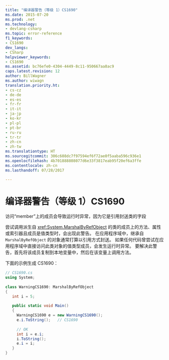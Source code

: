 ```yaml
---
title: "编译器警告（等级 1）CS1690"
ms.date: 2015-07-20
ms.prod: .net
ms.technology:
- devlang-csharp
ms.topic: error-reference
f1_keywords:
- CS1690
dev_langs:
- CSharp
helpviewer_keywords:
- CS1690
ms.assetid: bc76efe0-4304-4449-8c11-950667aa8ac9
caps.latest.revision: 12
author: BillWagner
ms.author: wiwagn
translation.priority.ht:
- cs-cz
- de-de
- es-es
- fr-fr
- it-it
- ja-jp
- ko-kr
- pl-pl
- pt-br
- ru-ru
- tr-tr
- zh-cn
- zh-tw
ms.translationtype: HT
ms.sourcegitcommit: 306c608dc7f97594ef6f72ae0f5aaba596c936e1
ms.openlocfilehash: 4b701888808077d6e33f3817eab95f20ef6a3ffe
ms.contentlocale: zh-cn
ms.lasthandoff: 07/28/2017

---
```

# <a name="compiler-warning-level-1-cs1690"></a>编译器警告（等级 1）CS1690
访问“member”上的成员会导致运行时异常，因为它是引用封送类的字段  
  
 尝试调用派生自 <xref:System.MarshalByRefObject> 的类的成员上的方法、属性或索引器且成员是值类型时，会出现此警告。 在应用程序域中，继承自 `MarshalByRefObject` 的对象通常打算以引用方式封送。 如果任何代码曾尝试在应用程序域中直接访问此类对象的值类型成员，会发生运行时异常。 要解决此警告，首先将该成员复制到本地变量中，然后在该变量上调用方法。  
  
 下面的示例生成 CS1690：  
  
```csharp  
// CS1690.cs  
using System;  
  
class WarningCS1690: MarshalByRefObject  
{  
   int i = 5;  
  
   public static void Main()   
   {  
     WarningCS1690 e = new WarningCS1690();  
     e.i.ToString();   // CS1690  
  
     // OK  
     int i = e.i;  
     i.ToString();  
     e.i = i;  
   }  
}  
```

